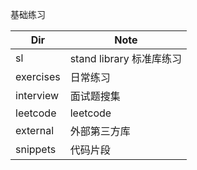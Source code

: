 基础练习

| Dir       | Note                |
|-----------|---------------------|
| sl        | stand library 标准库练习 |
| exercises | 日常练习                |
| interview | 面试题搜集               |
| leetcode  | leetcode            |
| external  | 外部第三方库 |
| snippets  | 代码片段 |


